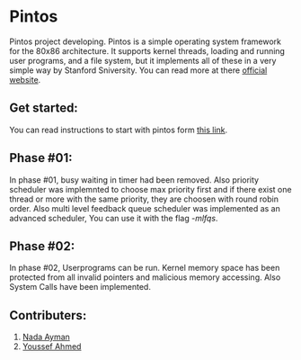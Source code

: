 # Pintos
Pintos project developing.
Pintos is a simple operating system framework for the 80x86 architecture. It supports kernel
threads, loading and running user programs, and a file system, but it implements all of these in a
very simple way by Stanford Sniversity. You can read more at there [official website](http://web.stanford.edu/class/cs140/projects/pintos/pintos_1.html#SEC1).

## Get started:
You can read instructions to start with pintos form [this link](https://drive.google.com/open?id=1dhuX93CvdsnNU3NsV6cZgpYulnm93F1D).

## Phase #01:
In phase #01, busy waiting in timer had been removed. Also priority scheduler was implemnted to choose max priority first and if there exist one thread or more with the same priority, they are choosen with round robin order.
Also multi level feedback queue scheduler was implemented as an advanced scheduler, You can use it with the flag _-mlfqs_.

## Phase #02:
In phase #02, Userprograms can be run. Kernel memory space has been protected from all invalid pointers and malicious  memory accessing. Also System Calls have been implemented.


## Contributers:
1. [Nada Ayman](https://github.com/N-Einstein) 
2. [Youssef Ahmed](https://github.com/youssef-ahmed)

